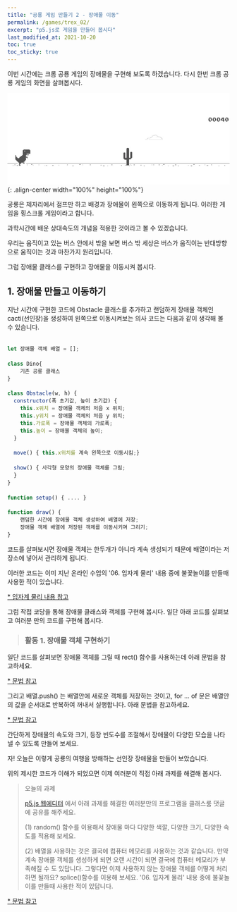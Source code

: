 ```yaml
---
title: "공룡 게임 만들기 2 - 장애물 이동"
permalink: /games/trex_02/
excerpt: "p5.js로 게임을 만들어 봅시다"
last_modified_at: 2021-10-20
toc: true
toc_sticky: true
---
```


이번 시간에는 크롬 공룡 게임의 장애물을 구현해 보도록 하겠습니다. 다시 한번 크롬 공룡 게임의 화면을 살펴봅시다.

!["공룡 게임 화면"](/assets/images/trex_game_01.jpeg){: .align-center width="100%" height="100%"}

공룡은 제자리에서 점프만 하고 배경과 장애물이 왼쪽으로 이동하게 됩니다. 이러한 게임을 횡스크롤 게임이라고 합니다.

과학시간에 배운 상대속도의 개념을 적용한 것이라고 볼 수 있겠습니다. 

우리는 움직이고 있는 버스 안에서 밖을 보면 버스 밖 세상은 버스가 움직이는 반대방향으로 움직이는 것과 마찬가지 원리입니다.

그럼 장애물 클래스를 구현하고 장애물을 이동시켜 봅시다.

## 1. 장애물 만들고 이동하기

지난 시간에 구현한 코드에 Obstacle 클래스를 추가하고 랜덤하게 장애물 객체인 cacti(선인장)을 생성하여 왼쪽으로 이동시켜보는 의사 코드는 다음과 같이 생각해 볼 수 있습니다.

```javascript

let 장애물 객체 배열 = [];

class Dino{
    기존 공룡 클래스
}

class Obstacle(w, h) {
  constructor(폭 초기값, 높이 초기값) {
    this.x위치 = 장애물 객체의 처음 x 위치;
    this.y위치 = 장애물 객체의 처음 y 위치;
    this.가로폭 = 장애물 객체의 가로폭;
    this.높이 = 장애물 객체의 높이;  
  }

  move() { this.x위치를 계속 왼쪽으로 이동시킴;}

  show() { 사각형 모양의 장애물 객체를 그림;
  }
}

function setup() { .... }

function draw() {
    랜덤한 시간에 장애물 객체 생성하여 배열에 저장;
    장애물 객체 배열에 저장된 객체를 이동시키며 그리기;
}

```

코드를 살펴보시면 장애물 객체는 한두개가 아니라 계속 생성되기 때문에 배열이라는 저장소에 넣어서 관리하게 됩니다.

이러한 코드는 이미 지난 온라인 수업의 '06. 입자계 물리' 내용 중에 불꽃놀이를 만들때 사용한 적이 있습니다.

[* 입자계 물리 내용 참고](/particles/ "ref")

그럼 작접 코당을 통해 장애물 클래스와 객체를 구현해 봅시다. 일단 아래 코드를 살펴보고 여러분 만의 코드를 구현해 봅시다.

> ### 활동 1. 장애물 객체 구현하기 

<script src="//toolness.github.io/p5.js-widget/p5-widget.js"></script>
<script type="text/p5" data-height="700" data-p5-version="1.2.0">

let cacti = [];

class Dino{
  constructor(x, y, m, r) {
    this.pos = createVector(x, y - r);
    this.vel = createVector(0, 0);
    this.acc = createVector(0, 0);
    this.m = m;
    this.r = r;
  }

  jump() {
    if (this.pos.y == height - this.r) {    // 기존 과제로 제시한 바닥에 도달한 상태에서만 점프가 가능하게 수정한 코드
      this.vel.y = -5;
    }
  }
  
  applyForce(force) {
    let f = p5.Vector.div(force, this.m);
    this.acc.add(f);
  }
  
  edge() {
    if (this.pos.y >= height - this.r) {
      this.pos.y = height - this.r;
    }
  }
  
  update() {
    this.vel.add(this.acc);
    this.pos.add(this.vel);
    this.acc.set(0, 0);
  }
  
  show() {
    stroke(0);
    fill(255,255,0,200)
    ellipse(this.pos.x, this.pos.y, this.r * 2, this.r * 2);
  }
}

class Obstacle{
  constructor(w, h) {
    this.x = width;
    this.y = height - h;
    this.w = w;
    this.h = h;
  }
  
  move() {
    this.x -= 1;    // 장애물 객체의 이동 속도
  }
  
  show() {
    stroke(0);
    fill(0,255,0,100);
    rect(this.x, this.y, this.w, this.h);   // 장애물 객체를 사각형으로 그리기
  }
  
}

function setup() {
  createCanvas(100, 100);
  tRex = new Dino(width/10, height, 5, 5); // 공룡의 위치를 왼쪽으로 약간 이동시킴
}

function draw() {
  background(220);
  let gravity = createVector(0, 1);
  
  if (random(1) < 0.01) {   // 랜덤하게 객체 생성, 0.01은 1%의 확률로 객체가 생성되는 것을 의미함.
    cacti.push(new Obstacle(10,20));    // 폭 10, 높이 20의 장애물 객체를 생성하여 장애물 객체 배열에 추가함.
  }
  
  for (let c of cacti) {
    c.move();
    c.show();
  }
  
  tRex.applyForce(gravity);
  tRex.update();
  tRex.edge();
  tRex.show();
}

function mousePressed() {
  tRex.jump();
}

function keyPressed() {
  if (keyCode === UP_ARROW) {   // 기존 과제로 제시한 윗방향 키보드를 눌렀을 때만 점프하게 수정한 코드
    tRex.jump();
  }
}
</script>

일단 코드를 살펴보면 장애물 객체를 그릴 때 rect() 함수를 사용하는데 아래 문법을 참고하세요.

[* 문법 참고](https://p5js.org/ko/reference/#/p5/rect "ref")

그리고 배열.push() 는 배열안에 새로운 객체를 저장하는 것이고, for ... of 문은 배열안의 값을 순서대로 반복하여 꺼내서 실행합니다. 아래 문법을 참고하세요.

[* 문법 참고](https://developer.mozilla.org/ko/docs/Web/JavaScript/Reference/Statements/for...of "ref")

간단하게 장애물의 속도와 크기, 등장 빈도수를 조절해서 장애물이 다양한 모습을 나타낼 수 있도록 만들어 보세요.

자! 오늘은 이렇게 공룡의 여행을 방해하는 선인장 장애물을 만들어 보았습니다.

위의 제시한 코드가 이해가 되었으면 이제 여러분이 직접 아래 과제를 해결해 봅시다.

> 오늘의 과제 
> 
> [p5.js 웹에디터](https://editor.p5js.org/) 에서 아래 과제를 해결한 여러분만의 프로그램을 클래스룸 댓글에 공유를 해주세요. 
>
> (1) random() 함수를 이용해서 장애물 마다 다양한 색깔, 다양한 크기, 다양한 속도를 적용해 보세요.
>
> (2) 배열을 사용하는 것은 결국에 컴퓨터 메모리를 사용하는 것과 같습니다. 만약 계속 장애물 객체를 생성하게 되면 오랜 시간이 되면 결국에 컴퓨터 메모리가 부족해질 수 도 있답니다. 그렇다면 이제 사용하지 않는 장애물 객체를 어떻게 처리하면 될까요? splice()함수를 이용해 보세요. '06. 입자계 물리' 내용 중에 불꽃놀이를 만들때 사용한 적이 있답니다.   

[* 문법 참고](https://developer.mozilla.org/ko/docs/Web/JavaScript/Reference/Global_Objects/Array/splice "ref")